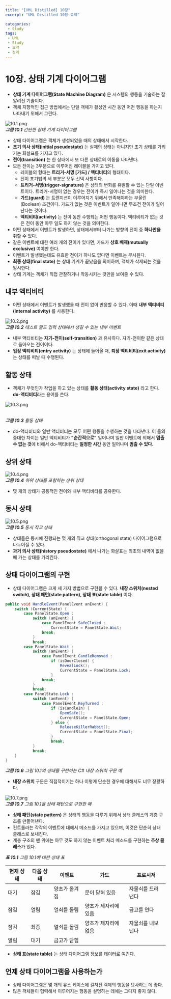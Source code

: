```yaml
---
title: "[UML Distilled] 10장"
excerpt: "UML Distilled 10장 요약"

categories:
 - Study
tags:
 - UML
 - Study
 - 요약
 - 정리
---
```




# 10장. 상태 기계 다이어그램

* **상태 기계 다이어그램(State Machine Diagram)** 은 시스템의 행동을 기술하는 잘 알려진 기술이다.
* 객체 지향적인 접근 방법에서는 단일 객체가 활성인 시간 동안 어떤 행동을 하는지 나타내기 위해서 그린다.

![10.1.png](https://i.imgur.com/23sCcXn.png)
<br><i>**그림 10.1** 간단한 상태 기계 다이어그램</i>
<br>

* 상태 다이어그램은 객체가 생성되었을 때의 상태에서 시작한다.
* **초기 의사 상태(initial pseudostate)** 는 실제의 상태는 아니지만 초기 상태를 가리키는 화살표를 가지고 있다.
* **전이(transition)** 는 한 상태에서 또 다른 상태로의 이동을 나타낸다.
* 모든 전이는 3부분으로 이루어진 레이블을 가지고 있다.
    * 레이블의 형태는 **트리거-서명 [가드] / 액티비티**의 형태이다.
    * 전이 표기법의 세 부분은 모두 선택 사항이다.
    * **트리거-서명(trigger-signature)** 은 상태의 변화를 유발할 수 있는 단일 이벤트이다. 트리거-서명이 없는 경우는 전이가 즉시 일어나는 것을 의미한다.
    * **가드(guard)** 는 트랜지션이 이루어지기 위해서 만족해야하는 부울린(Boolean) 조건이다. 가드가 없는 것은 이벤트가 일어나면 무조건 전이가 일어난다는 것이다.
    * **액티비티(activity)** 는 전이 동안 수행되는 어떤 행동이다. 액티비티가 없는 것은 전이 동안 아무 일도 하지 않는 것을 의미한다.
* 어떤 상태에서 이벤트가 발생하면, 상태에서부터 나가는 방향의 전이 중 **하나만을** 취할 수 있다.
* 같은 이벤트에 대한 여러 개의 전이가 있다면, 가드가 **상호 배제(mutually exclusive)** 여야만 한다.
* 이벤트가 발생했는데도 유효한 전이가 하나도 없다면 이벤트는 무시된다.
* **최종 상태(final state)** 는 상태 기계가 끝났음을 의미하며, 객체가 삭제되는 것을 암시한다.
* 상태 기계는 객체가 직접 관찰하거나 작동시키는 것만을 보여줄 수 있다.



## 내부 액티비티

* 어떤 상태에서 이벤트가 발생했을 때 전이 없이 반응할 수 있다. 이때 **내부 액티비티(internal activity)** 를 사용한다.

![10.2.png](https://i.imgur.com/CJ7HfvP.png)
<br><i>**그림 10.2** 테스트 필드 입력 상태에서 생길 수 있는 내부 이벤트</i>
<br>

* 내부 액티비티는 **자기-전이(self-transition)** 과 유사하다. 자기-전이란 같은 상태로 돌아오는 전이이다.
* **입장 액티비티(entry activity)** 는 상태에 들어올 때, **퇴장 액티비티(exit activity)** 는 상태를 떠날 때 수행된다.



## 활동 상태

* 객체가 무엇인가 작업을 하고 있는 상태를 **활동 상태(activity state)** 라고 한다. **do-액티비티**라는 용어를 쓴다.

![10.3.png](https://i.imgur.com/iUJiErx.png)

<br><i>**그림 10.3** 활동 상태</i>

* do-액티비티와 일반 액티비티는 모두 어떤 행동을 수행하는 것을 나타낸다. 이 둘의 중대한 차이는 일반 액티비티가 **"순간적으로"** 일어나며 일반 이벤트에 의해서 **멈출 수 없는 것**에 비해서 do-액티비티는 **일정한 시간** 동안 일어나며 **멈출 수 있다.**



## 상위 상태

![10.4.png](https://i.imgur.com/KekHZi1.png)
<br><i>**그림 10.4** 하위 상태를 포함하는 상위 상태</i>

* 몇 개의 상태가 공통적인 전이와 내부 액티비티를 공유한다.



## 동시 상태

![10.5.png](https://i.imgur.com/Mh6CrFE.png)
<br><i>**그림 10.5** 동시 직교 상태</i>

* 상태들은 동시에 진행되는 몇 개의 직교 상태(orthogonal state) 다이어그램으로 나누어질 수 있다.
* **과거 의사 상태(history pseudostate)** 에서 나가는 화살표는 최초의 내역이 없을 때 가는 상태를 가리킨다.



## 상태 다이어그램의 구현

* 상태 다이어그램은 크게 세 가지 방법으로 구현될 수 있다. **내장 스위치(nested switch), 상태 패턴(state pattern), 상태 표(state table)** 이다.

``` java
public void HandleEvent(PanelEvent anEvent) {
    switch (CurrentState) {
        case PanelState.Open :
            switch (anEvent) {
                case PanelEvent.SafeClosed :
                    CurrentState = PanelState.Wait;
                break;
            }
            break;
        case PanelState.Wait :
            switch (anEvent) {
                case PanelEvent.CandleRemoved :
                    if (isDoorClosed) {
                        RevealLock();
                        CurrentState = PanelState.Lock;
                    }
                break;
            }
            break;
        case PanelState.Lock :
            switch (anEvent) {
                case PanelEvent.KeyTurned :
                    if (isCandleIn) {
                        OpenSafe();
                        CurrentState = PanelState.Open;
                    } else {
                        ReleaseKillerRabbit();
                        CurrentState = PanelState.Final;
                    }
                    break;
            }
            break;
    }
}
```

<i>**그림 10.6** 그림 10.1의 상태를 구현하는 C# 내장 스위치 구문 예</i>

* **내장 스위치** 구문은 직접적이기는 하나 이렇게 단순한 경우에 대해서도 너무 장황하다.

![10.7.png](https://i.imgur.com/Nl2Dwhh.png)
<br><i>**그림 10.7** 그림 10.1을 상태 패턴으로 구현한 예</i>

* **상태 패턴(state pattern)** 은 상태의 행동을 다루기 위해서 상태 클래스의 계층 구조를 만들어낸다.
* 컨트롤러는 각각의 이벤트에 대해서 메소드를 가지고 있으며, 이것은 단순히 상태 클래스로 보내진다.
* 계층 구조의 맨 위에는 아무 것도 하지 않는 이벤트 처리 메소드를 구현하는 **추상 클래스**가 있다.

<i>**표 10.1** 그림 10.1에 대한 상태 표</i>

| 현재 상태 | 다음 상태 | 이벤트        | 가드                 | 프로시저          |
| --------- | --------- | ------------- | -------------------- | ----------------- |
| 대기      | 잠김      | 양초가 옮겨짐 | 문이 닫혀 있음       | 자물쇠를 드러낸다 |
| 잠김      | 열림      | 열쇠를 돌림   | 양초가 제자리에 있음 | 금고를 연다       |
| 잠김      | 최종      | 열쇠를 돌림   | 양초가 제자리에 없음 | 자물쇠를 내보낸다 |
| 열림      | 대기      | 금고가 닫힘   |                      |                   |

* **상태 표(state table)** 는 상태 다이어그램 정보를 데이터로 여긴다.



## 언제 상태 다이어그램을 사용하는가

* 상태 다이어그램은 몇 개의 유스 케이스에 걸쳐진 객체의 행동을 묘사하는 데 좋다.
* 많은 객체들이 협력해서 이루어지는 행동을 설명하는 데에는 그다지 좋지 않다.